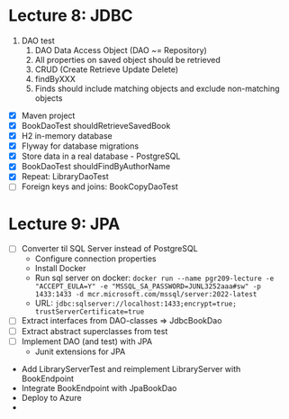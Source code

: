 # Lecture 8: JDBC

1. DAO test
   1. DAO Data Access Object (DAO ~= Repository)
   2. All properties on saved object should be retrieved
   3. CRUD (Create Retrieve Update Delete)
   4. findByXXX
   5. Finds should include matching objects and exclude non-matching objects

* [x] Maven project
* [x] BookDaoTest shouldRetrieveSavedBook
* [x] H2 in-memory database
* [x] Flyway for database migrations
* [x] Store data in a real database - PostgreSQL
* [x] BookDaoTest shouldFindByAuthorName
* [x] Repeat: LibraryDaoTest
* [ ] Foreign keys and joins: BookCopyDaoTest

# Lecture 9: JPA

* [ ] Converter til SQL Server instead of PostgreSQL
  * Configure connection properties
  * Install Docker
  * Run sql server on docker: `docker run --name pgr209-lecture -e "ACCEPT_EULA=Y" -e "MSSQL_SA_PASSWORD=JUNL3252aaa#sw" -p 1433:1433 -d mcr.microsoft.com/mssql/server:2022-latest`
  * URL: `jdbc:sqlserver://localhost:1433;encrypt=true; trustServerCertificate=true`
* [ ] Extract interfaces from DAO-classes => JdbcBookDao
* [ ] Extract abstract superclasses from test
* [ ] Implement DAO (and test) with JPA
   * Junit extensions for JPA

* Add LibraryServerTest and reimplement LibraryServer with BookEndpoint
* Integrate BookEndpoint with JpaBookDao
* Deploy to Azure
* 
